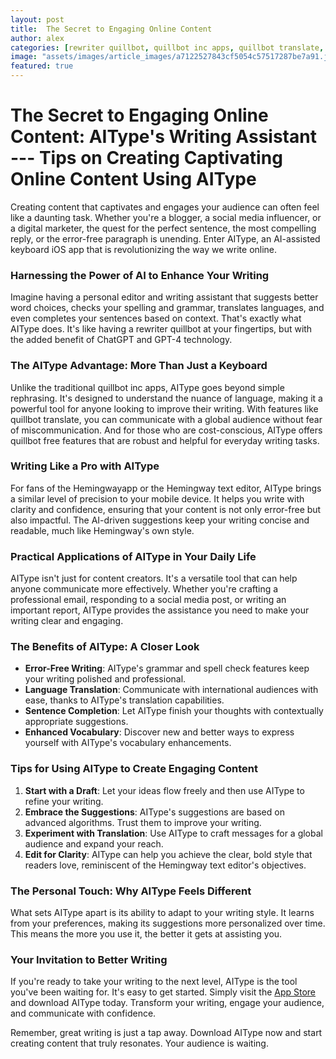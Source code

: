 ```yaml
---
layout: post
title:  The Secret to Engaging Online Content
author: alex
categories: [rewriter quillbot, quillbot inc apps, quillbot translate, quillbot free, hemingwayapp, hemingway app, hemingway text editor]
image: "assets/images/article_images/a7122527843cf5054c57517287be7a91.jpg"
featured: true
---
```


# The Secret to Engaging Online Content: AIType's Writing Assistant --- Tips on Creating Captivating Online Content Using AIType

Creating content that captivates and engages your audience can often feel like a daunting task. Whether you're a blogger, a social media influencer, or a digital marketer, the quest for the perfect sentence, the most compelling reply, or the error-free paragraph is unending. Enter AIType, an AI-assisted keyboard iOS app that is revolutionizing the way we write online. 

### Harnessing the Power of AI to Enhance Your Writing

Imagine having a personal editor and writing assistant that suggests better word choices, checks your spelling and grammar, translates languages, and even completes your sentences based on context. That's exactly what AIType does. It's like having a rewriter quillbot at your fingertips, but with the added benefit of ChatGPT and GPT-4 technology.

### The AIType Advantage: More Than Just a Keyboard

Unlike the traditional quillbot inc apps, AIType goes beyond simple rephrasing. It's designed to understand the nuance of language, making it a powerful tool for anyone looking to improve their writing. With features like quillbot translate, you can communicate with a global audience without fear of miscommunication. And for those who are cost-conscious, AIType offers quillbot free features that are robust and helpful for everyday writing tasks.

### Writing Like a Pro with AIType

For fans of the Hemingwayapp or the Hemingway text editor, AIType brings a similar level of precision to your mobile device. It helps you write with clarity and confidence, ensuring that your content is not only error-free but also impactful. The AI-driven suggestions keep your writing concise and readable, much like Hemingway's own style.

### Practical Applications of AIType in Your Daily Life

AIType isn't just for content creators. It's a versatile tool that can help anyone communicate more effectively. Whether you're crafting a professional email, responding to a social media post, or writing an important report, AIType provides the assistance you need to make your writing clear and engaging.

### The Benefits of AIType: A Closer Look

- **Error-Free Writing**: AIType's grammar and spell check features keep your writing polished and professional.
- **Language Translation**: Communicate with international audiences with ease, thanks to AIType's translation capabilities.
- **Sentence Completion**: Let AIType finish your thoughts with contextually appropriate suggestions.
- **Enhanced Vocabulary**: Discover new and better ways to express yourself with AIType's vocabulary enhancements.

### Tips for Using AIType to Create Engaging Content

1. **Start with a Draft**: Let your ideas flow freely and then use AIType to refine your writing.
2. **Embrace the Suggestions**: AIType's suggestions are based on advanced algorithms. Trust them to improve your writing.
3. **Experiment with Translation**: Use AIType to craft messages for a global audience and expand your reach.
4. **Edit for Clarity**: AIType can help you achieve the clear, bold style that readers love, reminiscent of the Hemingway text editor's objectives.

### The Personal Touch: Why AIType Feels Different

What sets AIType apart is its ability to adapt to your writing style. It learns from your preferences, making its suggestions more personalized over time. This means the more you use it, the better it gets at assisting you.

### Your Invitation to Better Writing

If you're ready to take your writing to the next level, AIType is the tool you've been waiting for. It's easy to get started. Simply visit the [App Store](https://apps.apple.com/us/app/aitype-grammar-check-keyboard/id6469163944) and download AIType today. Transform your writing, engage your audience, and communicate with confidence.

Remember, great writing is just a tap away. Download AIType now and start creating content that truly resonates. Your audience is waiting.